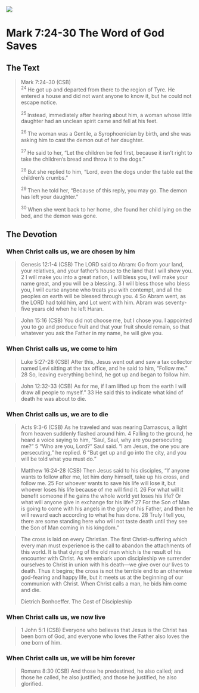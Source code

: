 <img class="intro-right" src="/images/art-mark.jpg">

# Mark 7:24-30 The Word of God Saves

## The Text

>Mark 7:24–30 (CSB)  
><sup> 24 </sup> He got up and departed from there to the region of Tyre. He entered a house and did not want anyone to know it, but he could not escape notice. 
>
><sup> 25 </sup> Instead, immediately after hearing about him, a woman whose little daughter had an unclean spirit came and fell at his feet. 
>
><sup> 26 </sup> The woman was a Gentile, a Syrophoenician by birth, and she was asking him to cast the demon out of her daughter. 
>
><sup> 27 </sup> He said to her, “Let the children be fed first, because it isn’t right to take the children’s bread and throw it to the dogs.” 
>
><sup> 28 </sup> But she replied to him, “Lord, even the dogs under the table eat the children’s crumbs.” 
>
><sup> 29 </sup> Then he told her, “Because of this reply, you may go. The demon has left your daughter.” 
>
><sup> 30 </sup> When she went back to her home, she found her child lying on the bed, and the demon was gone.

## The Devotion

### When Christ calls us, we are chosen by him

>Genesis 12:1-4 (CSB) The LORD said to Abram:
Go from your land,
your relatives,
and your father’s house
to the land that I will show you.
2 I will make you into a great nation,
I will bless you,
I will make your name great,
and you will be a blessing.
3 I will bless those who bless you,
I will curse anyone who treats you with contempt,
and all the peoples on earth
will be blessed through you.
4 So Abram went, as the LORD had told him, and Lot went with him. Abram was seventy-five years old when he left Haran.

>John 15:16 (CSB) You did not choose me, but I chose you. I appointed you to go and produce fruit and that your fruit should remain, so that whatever you ask the Father in my name, he will give you.

### When Christ calls us, we come to him

>Luke 5:27-28 (CSB) After this, Jesus went out and saw a tax collector named Levi sitting at the tax office, and he said to him, “Follow me.” 28 So, leaving everything behind, he got up and began to follow him.

>John 12:32-33 (CSB) As for me, if I am lifted up from the earth I will draw all people to myself.” 33 He said this to indicate what kind of death he was about to die.

### When Christ calls us, we are to die

>Acts 9:3-6 (CSB) As he traveled and was nearing Damascus, a light from heaven suddenly flashed around him. 4 Falling to the ground, he heard a voice saying to him, “Saul, Saul, why are you persecuting me?”
5 “Who are you, Lord?” Saul said.
“I am Jesus, the one you are persecuting,” he replied. 6 “But get up and go into the city, and you will be told what you must do.”

>Matthew 16:24-28 (CSB) Then Jesus said to his disciples, “If anyone wants to follow after me, let him deny himself, take up his cross, and follow me. 25 For whoever wants to save his life will lose it, but whoever loses his life because of me will find it. 26 For what will it benefit someone if he gains the whole world yet loses his life? Or what will anyone give in exchange for his life? 27 For the Son of Man is going to come with his angels in the glory of his Father, and then he will reward each according to what he has done. 28 Truly I tell you, there are some standing here who will not taste death until they see the Son of Man coming in his kingdom.”

> The cross is laid on every Christian. The first Christ-suffering which every man must experience is the call to abandon the attachments of this world. It is that dying of the old man which is the result of his encounter with Christ. As we embark upon discipleship we surrender ourselves to Christ in union with his death—we give over our lives to death. Thus it begins; the cross is not the terrible end to an otherwise god-fearing and happy life, but it meets us at the beginning of our communion with Christ. When Christ calls a man, he bids him come and die.
>
> Dietrich Bonhoeffer. The Cost of Discipleship

### When Christ calls us, we now live

>1 John 5:1 (CSB) Everyone who believes that Jesus is the Christ has been born of God, and everyone who loves the Father also loves the one born of him.

### When Christ calls us, we will be him forever

>Romans 8:30 (CSB) And those he predestined, he also called; and those he called, he also justified; and those he justified, he also glorified.
